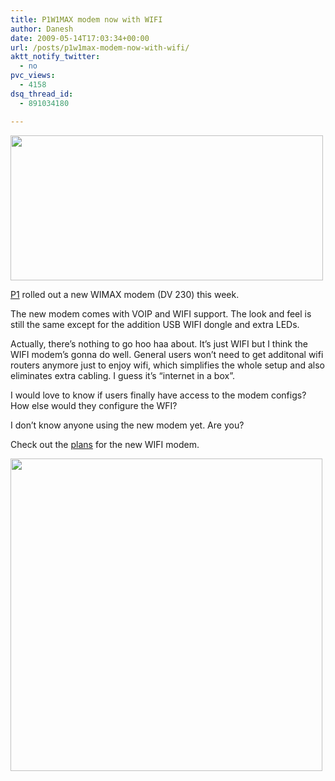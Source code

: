 ```yaml
---
title: P1W1MAX modem now with WIFI
author: Danesh
date: 2009-05-14T17:03:34+00:00
url: /posts/p1w1max-modem-now-with-wifi/
aktt_notify_twitter:
  - no
pvc_views:
  - 4158
dsq_thread_id:
  - 891034180

---
```

[<img loading="lazy" class="alignnone" title="p1w1max  wifi modem" src="http://farm3.static.flickr.com/2306/3530686269_d8d679e3ef.jpg" alt="" width="500" height="232" />][1]

[P1][2] rolled out a new WIMAX modem (DV 230) this week.

The new modem comes with VOIP and WIFI support. The look and feel is still the same except for the addition USB WIFI dongle and extra LEDs.

Actually, there&#8217;s nothing to go hoo haa about. It&#8217;s just WIFI but I think the WIFI modem&#8217;s gonna do well. General users won&#8217;t need to get additonal wifi routers anymore just to enjoy wifi, which simplifies the whole setup and also eliminates extra cabling. I guess it&#8217;s &#8220;internet in a box&#8221;.

I would love to know if users finally have access to the modem configs? How else would they configure the WFI?

I don&#8217;t know anyone using the new modem yet. Are you?

Check out the [plans][3] for the new WIFI modem.

[<img loading="lazy" class="alignnone" title="p1w1max wifi modem plans" src="http://farm3.static.flickr.com/2277/3530694575_4ccf6992cc.jpg" alt="" width="499" height="500" />][4]

 [1]: http://farm3.static.flickr.com/2306/3530686269_d8d679e3ef.jpg
 [2]: http://www.p1.com.my
 [3]: http://www.p1.com.my/wimax/packages_ref.aspx
 [4]: http://farm3.static.flickr.com/2277/3530694575_4ccf6992cc.jpg